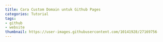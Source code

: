 ```yaml
---
title: Cara Custom Domain untuk Github Pages
categories: Tutorial
tags:
- github
- website
thumbnail: https://user-images.githubusercontent.com/10141928/27169756-665e5abc-51d5-11e7-986a-31ff193c70a2.jpg
---
```

